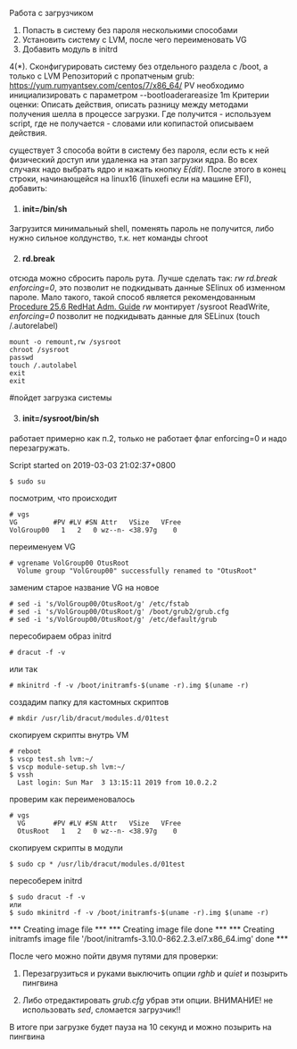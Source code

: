 Работа с загрузчиком
1. Попасть в систему без пароля несколькими способами
2. Установить систему с LVM, после чего переименовать VG
3. Добавить модуль в initrd

4(*). Сконфигурировать систему без отдельного раздела с /boot, а только с LVM
Репозиторий с пропатченым grub: https://yum.rumyantsev.com/centos/7/x86_64/
PV необходимо инициализировать с параметром --bootloaderareasize 1m
Критерии оценки: Описать действия, описать разницу между методами получения шелла в процессе загрузки.
Где получится - используем script, где не получается - словами или копипастой описываем действия.

существует 3 способа войти в систему без пароля, если есть к ней физический доступ или удаленка на этап загрузки ядра. Во всех случаях надо выбрать ядро и нажать кнопку _E(dit)_. После этого в конец строки, начинающейся на linux16 (linuxefi если на машине EFI), добавить:

1. #### init=/bin/sh

Загрузится минимальный shell, поменять пароль не получится, либо нужно сильное колдунство, т.к. нет команды chroot

2. #### rd.break 

отсюда можно сбросить пароль рута. Лучше сделать так: _rw rd.break enforcing=0_, это позволит не подкидывать данные SElinux об изменном пароле. Мало такого, такой способ является рекомендованным [Procedure 25.6 RedHat Adm. Guide](https://access.redhat.com/documentation/en-us/red_hat_enterprise_linux/7/html/system_administrators_guide/sec-terminal_menu_editing_during_boot#proc-Resetting_the_Root_Password_Using_rd.break#Procedure%2025.6.) _rw_ монтирует /sysroot ReadWrite, _enforcing=0_ позволит не подкидывать данные для SELinux (touch /.autorelabel)

    mount -o remount,rw /sysroot
    chroot /sysroot
    passwd
    touch /.autolabel
    exit
    exit
  
#пойдет загрузка системы
  
3. #### init=/sysroot/bin/sh

работает примерно как п.2, только не работает флаг enforcing=0 и надо перезагружать.

Script started on 2019-03-03 21:02:37+0800

    $ sudo su

посмотрим, что происходит

    # vgs
    VG         #PV #LV #SN Attr   VSize   VFree
    VolGroup00   1   2   0 wz--n- <38.97g    0 

переименуем VG

    # vgrename VolGroup00 OtusRoot
      Volume group "VolGroup00" successfully renamed to "OtusRoot"

заменим старое название VG на новое

    # sed -i 's/VolGroup00/OtusRoot/g' /etc/fstab
    # sed -i 's/VolGroup00/OtusRoot/g' /boot/grub2/grub.cfg 
    # sed -i 's/VolGroup00/OtusRoot/g' /etc/default/grub

пересобираем образ initrd
    
    # dracut -f -v

или так

    # mkinitrd -f -v /boot/initramfs-$(uname -r).img $(uname -r)

создадим папку для кастомных скриптов

    # mkdir /usr/lib/dracut/modules.d/01test

скопируем скрипты внутрь VM

    # reboot
    $ vscp test.sh lvm:~/
    $ vscp module-setup.sh lvm:~/ 
    $ vssh
      Last login: Sun Mar  3 13:15:11 2019 from 10.0.2.2
      
проверим как переименовалось

    # vgs
      VG       #PV #LV #SN Attr   VSize   VFree
      OtusRoot   1   2   0 wz--n- <38.97g    0 

скопируем скрипты в модули

    $ sudo cp * /usr/lib/dracut/modules.d/01test

пересоберем initrd

    $ sudo dracut -f -v
    или
    $ sudo mkinitrd -f -v /boot/initramfs-$(uname -r).img $(uname -r)

*** Creating image file ***
*** Creating image file done ***
*** Creating initramfs image file '/boot/initramfs-3.10.0-862.2.3.el7.x86_64.img' done ***

После чего можно пойти двумя путями для проверки:

1. Перезагрузиться и руками выключить опции _rghb_ и _quiet_ и позырить пингвина

2. Либо отредактировать _grub.cfg_ убрав эти опции. ВНИМАНИЕ! не использовать _sed_, сломается загрузчик!!

В итоге при загрузке будет пауза на 10 секунд и можно позырить на пингвина


